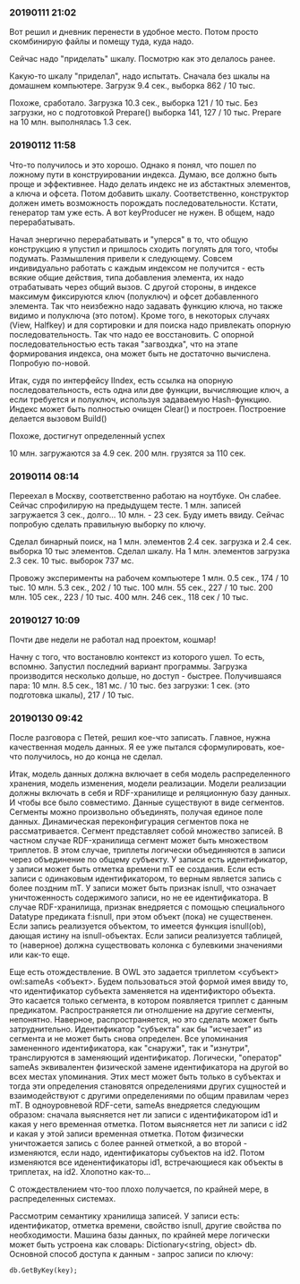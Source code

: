 
### 20190111 21:02
Вот решил и дневник перенести в удобное место. Потом просто скомбинирую файлы и помещу туда, куда надо.

Сейчас надо "приделать" шкалу. Посмотрю как это делалось ранее. 

Какую-то шкалу "приделал", надо испытать. Сначала без шкалы на домашнем компьютере. Загрузк 9.4 сек., выборка 862 / 10 тыс.

Похоже, сработало. Загрузка 10.3 сек., выборка 121 / 10 тыс. Без загрузки, но с подготовкой Prepare() выборка 141, 127 / 10 тыс. Prepare на 10 млн. выполнялась 1.3 сек. 

### 20190112 11:58
Что-то получилось и это хорошо. Однако я понял, что пошел по ложному пути в конструировании индекса. Думаю, все должно быть проще и эффективнее. Надо делать индекс не из абстактных элементов, а ключа и офсета. Потом добавить шкалу. Соответственно, конструктор должен иметь возможность порождать последовательности. Кстати, генератор там уже есть. А вот keyProducer не нужен. В общем, надо перерабатывать.   

Начал энергично перерабатывать и "уперся" в то, что общую конструкцию я упустил и пришлось сходить погулять для того, чтобы подумать. Размышления привели к следующему. Совсем индивидуально работать с каждым индексом не получится - есть всякие общие действия, типа добавления элемента, их надо отрабатывать через общий вызов. С другой стороны, в индексе максимум фиксируются ключ (полуключ) и офсет добавленного элемента. Так что неизбежно надо задавать функцию ключа, но также видимо и полуключа (это потом). Кроме того, в некоторых случаях (View, Halfkey) и для сортировки и для поиска надо привлекать опорную последовательность. Так что надо ее восстановить. С опорной последовательностью есть такая "загвоздка", что на этапе формирования индекса, она может быть не достаточно вычислена. Попробую по-новой.

Итак, судя по интерфейсу IIndex, есть ссылка на опорную последовательность, есть одна или две функции, вычисляющие ключ, а если требуется и полуключ, используя задаваемую Hash-функцию. Индекс может быть полностью очищен Clear() и построен. Построение делается вызовом Build()

Похоже, достигнут определенный успех

10 млн. загружаются за 4.9 сек.
200 млн. грузятся за 110 сек.

### 20190114 08:14
Переехал в Москву, соответственно работаю на ноутбуке. Он слабее. Сейчас спрофилирую на предыдущем тесте. 
1 млн. записей загружается 3 сек., долго... 10 млн. - 23 сек. Буду иметь ввиду. Сейчас попробую сделать правильную выборку по ключу.

Сделал бинарный поиск, на 1 млн. элементов 2.4 сек. загрузка и 2.4 сек. выборка 10 тыс элементов. Сделал шкалу. На 1 млн. элементов загрузка 2.3 сек. 10 тыс. выборок 737 мс.

Провожу эксперименты на рабочем компьютере
1 млн. 0.5 сек., 174 / 10 тыс. 
10 млн. 5.3 сек., 202 / 10 тыс.
100 млн. 55 сек., 227 / 10 тыс.
200 млн. 105 сек., 223 / 10 тыс.
400 млн. 246 сек., 118 сек / 10 тыс.

### 20190127 10:09
Почти две недели не работал над проектом, кошмар!

Начну с того, что востановлю контекст из которого ушел. То есть, вспомню. Запустил последний вариант программы. Загрузка производится несколько дольше, но доступ - быстрее. Получившаяся пара:
10 млн. 8.5 сек., 181 мс. / 10 тыс.
без загрузки: 1 сек. (это подготовка шкалы), 217 / 10 тыс.

### 20190130 09:42
После разговора с Петей, решил кое-что записать. Главное, нужна качественная модель данных. Я ее уже пытался сформулировать, кое-что получилось, но до конца не сделал. 

Итак, модель данных должна включает в себя модель распределенного хранения, модель изменения, модели реализации. Модели реализации должны включать в себя и RDF-хранилище и реляционную базу данных. И чтобы все было совместимо.
Данные существуют в виде сегментов. Сегменты можно произвольно объединять, получая единое поле данных. Динамическая переконфигурация сегментов пока не рассматривается. Сегмент представляет собой множество записей. В частном случае RDF-хранилища сегмент может быть множеством триплетов. В этом случае, триплеты логически объединяются в записи через объединение по общему субъекту. У записи есть идентификатор, у записи может быть отметка времени mT ее создания. Если есть записи с одинаковым идентификатором, то верным является запись с более поздним mT. У записи может быть признак isnull, что означает уничтоженность содержимого записи, но не ее идентификатора. В случае RDF-хранилища, признак внедряется с помощью специального Datatype предиката f:isnull, при этом объект (пока) не существенен.
Если запись реализуется объектом, то имеется функция isnull(ob), дающая истину на isnull-объектах. Если записи реализуется таблицей, то (наверное) должна существовать колонка с булевкими значениями или как-то еще.

Еще есть отождествление. В OWL это задается триплетом <субъект> owl:sameAs <объект>. Будем пользоваться этой формой имея ввиду то, что идентификатор субъекта заменяется на идентификторо объекта. Это касается только сегмента, в котором появляется триплет с данным предикатом. Распространяется ли отнолшение на другие сегменты, непонятно. Наверное, распространяется, но это сделать может быть затруднительно. Идентификатор "субъекта" как бы "исчезает" из сегмента и не может быть снова определен. Все упоминания замененного идентификатора, как "снаружи", так и "изнутри", транслируются в заменяющий идентификатор. Логически, "оператор" sameAs эквивалентен физической замене идентификатора на другой во всех местах упоминания. Этих мест может быть только в субъектах и тогда эти определения становятся определениями других сущностей и взаимодействуют с другими определениями по общим правилам через mT. В одноуровневой RDF-сети, <id1> sameAs <id2> внедряется следующим образом: сначала выясняется нет ли записи с идентификатором id1 и какая у него временная отметка. Потом выясняется нет ли записи с id2 и какая у этой записи временная отметка. Потом физически уничтожается запись с более ранней отметкой, а во второй - изменяются, если надо, идентификаторы субъектов на id2. Потом изменяются все иденентификаторы id1, встречающиеся как объекты в триплетах, на id2. Хлопотно как-то... 

С отождествлением что-тоо плохо получается, по крайней мере, в распределенных системах. 

Рассмотрим семантику хранилища записей. У записи есть: идентификатор, отметка времени, свойство isnull, другие свойства по необходимости. Машина базы данных, по крайней мере логически может быть устроена как словарь:
Dictionary<string, object> db. Основной способ доступа к данным - запрос записи по ключу:
```
db.GetByKey(key); 
```
